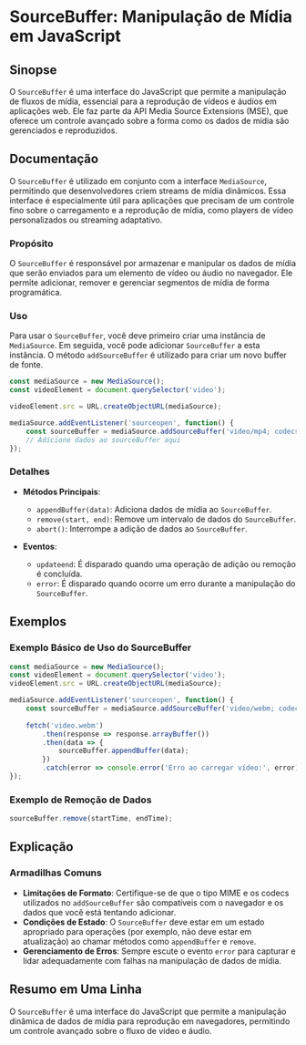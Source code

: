<!--
Meta Description: # SourceBuffer: Manipulação de Mídia em JavaScript ## Sinopse O `SourceBuffer` é uma interface do JavaScript que permite a manipulação de fluxos de mí...
Meta Keywords: sourcebuffer, mediasource, mídia, dados, que
-->

# SourceBuffer: Manipulação de Mídia em JavaScript

## Sinopse
O `SourceBuffer` é uma interface do JavaScript que permite a manipulação de fluxos de mídia, essencial para a reprodução de vídeos e áudios em aplicações web. Ele faz parte da API Media Source Extensions (MSE), que oferece um controle avançado sobre a forma como os dados de mídia são gerenciados e reproduzidos.

## Documentação
O `SourceBuffer` é utilizado em conjunto com a interface `MediaSource`, permitindo que desenvolvedores criem streams de mídia dinâmicos. Essa interface é especialmente útil para aplicações que precisam de um controle fino sobre o carregamento e a reprodução de mídia, como players de vídeo personalizados ou streaming adaptativo.

### Propósito
O `SourceBuffer` é responsável por armazenar e manipular os dados de mídia que serão enviados para um elemento de vídeo ou áudio no navegador. Ele permite adicionar, remover e gerenciar segmentos de mídia de forma programática.

### Uso
Para usar o `SourceBuffer`, você deve primeiro criar uma instância de `MediaSource`. Em seguida, você pode adicionar `SourceBuffer` a esta instância. O método `addSourceBuffer` é utilizado para criar um novo buffer de fonte.

```javascript
const mediaSource = new MediaSource();
const videoElement = document.querySelector('video');

videoElement.src = URL.createObjectURL(mediaSource);

mediaSource.addEventListener('sourceopen', function() {
    const sourceBuffer = mediaSource.addSourceBuffer('video/mp4; codecs="avc1.64001E, mp4a.40.2"');
    // Adicione dados ao sourceBuffer aqui
});
```

### Detalhes
- **Métodos Principais**:
  - `appendBuffer(data)`: Adiciona dados de mídia ao `SourceBuffer`.
  - `remove(start, end)`: Remove um intervalo de dados do `SourceBuffer`.
  - `abort()`: Interrompe a adição de dados ao `SourceBuffer`.

- **Eventos**:
  - `updateend`: É disparado quando uma operação de adição ou remoção é concluída.
  - `error`: É disparado quando ocorre um erro durante a manipulação do `SourceBuffer`.

## Exemplos
### Exemplo Básico de Uso do SourceBuffer

```javascript
const mediaSource = new MediaSource();
const videoElement = document.querySelector('video');
videoElement.src = URL.createObjectURL(mediaSource);

mediaSource.addEventListener('sourceopen', function() {
    const sourceBuffer = mediaSource.addSourceBuffer('video/webm; codecs="vp8, vorbis"');
    
    fetch('video.webm')
        .then(response => response.arrayBuffer())
        .then(data => {
            sourceBuffer.appendBuffer(data);
        })
        .catch(error => console.error('Erro ao carregar vídeo:', error));
});
```

### Exemplo de Remoção de Dados

```javascript
sourceBuffer.remove(startTime, endTime);
```

## Explicação
### Armadilhas Comuns
- **Limitações de Formato**: Certifique-se de que o tipo MIME e os codecs utilizados no `addSourceBuffer` são compatíveis com o navegador e os dados que você está tentando adicionar.
- **Condições de Estado**: O `SourceBuffer` deve estar em um estado apropriado para operações (por exemplo, não deve estar em atualização) ao chamar métodos como `appendBuffer` e `remove`.
- **Gerenciamento de Erros**: Sempre escute o evento `error` para capturar e lidar adequadamente com falhas na manipulação de dados de mídia.

## Resumo em Uma Linha
O `SourceBuffer` é uma interface do JavaScript que permite a manipulação dinâmica de dados de mídia para reprodução em navegadores, permitindo um controle avançado sobre o fluxo de vídeo e áudio.